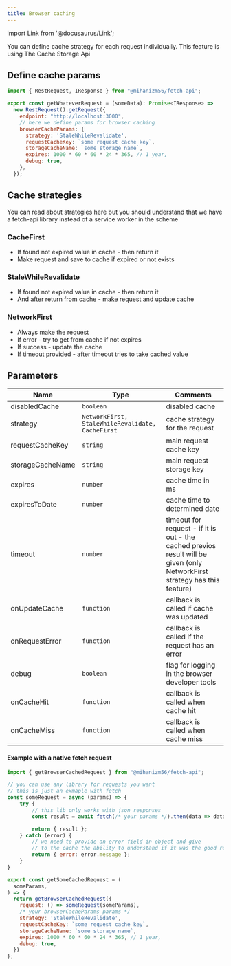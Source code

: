 ```yaml
---
title: Browser caching
---
```


import Link from '@docusaurus/Link';

You can define cache strategy for each request individually. This feature is using <Link to='https://developer.mozilla.org/en-US/docs/Web/API/CacheStorage'>The Cache Storage Api</Link>

## Define cache params

```javascript
import { RestRequest, IResponse } from "@mihanizm56/fetch-api";

export const getWhateverRequest = (someData): Promise<IResponse> =>
  new RestRequest().getRequest({
    endpoint: "http://localhost:3000",
    // here we define params for browser caching
    browserCacheParams: {
      strategy: 'StaleWhileRevalidate',
      requestCacheKey: `some request cache key`,
      storageCacheName: `some storage name`,
      expires: 1000 * 60 * 60 * 24 * 365, // 1 year,
      debug: true,
    },
  });
```

## Cache strategies 


You can read about strategies <Link to='https://developer.chrome.com/docs/workbox/reference/workbox-strategies'>here</Link> but you should understand that we have a fetch-api library instead of a service worker in the scheme

### <Link to='https://developer.chrome.com/docs/workbox/caching-strategies-overview/#cache-first-falling-back-to-network'>CacheFirst</Link>

- If found not expired value in cache - then return it
- Make request and save to cache if expired or not exists

### <Link to='https://developer.chrome.com/docs/workbox/caching-strategies-overview/#stale-while-revalidate'>StaleWhileRevalidate</Link>

- If found not expired value in cache  - then return it
- And after return from cache - make request and update cache

### <Link to='https://developer.chrome.com/docs/workbox/caching-strategies-overview/#network-first-falling-back-to-cache'>NetworkFirst</Link>

- Always make the request
- If error - try to get from cache if not expires 
- If success - update the cache
- If timeout provided - after timeout tries to take cached value

## Parameters 

| Name             | Type         | Comments                                   |
| ---------------- | ------------ | ------------------------------------------ |
| disabledCache            | `boolean`    | disabled cache           |
| strategy            | `NetworkFirst, StaleWhileRevalidate, CacheFirst`    | cache strategy for the request       |
| requestCacheKey        | `string`     | main request cache key |
| storageCacheName             | `string` | main request storage key                             |
| expires | `number`     | cache time in ms                   |
| expiresToDate | `number`     | cache time to determined date                    |
| timeout | `number`        | timeout for request - if it is out - the cached previos result will be given (only NetworkFirst strategy has this feature)         |
| onUpdateCache | `function`        | callback is called if cache was updated         |
| onRequestError | `function`        | callback is called if the request has an error      |
| debug             | `boolean`     | flag for logging in the browser developer tools  |
| onCacheHit             | `function`     | callback is called when cache hit         |
| onCacheMiss             | `function`     | callback is called when cache miss         |


#### Example with a native fetch request

```javascript
import { getBrowserCachedRequest } from "@mihanizm56/fetch-api";

// you can use any library for requests you want
// this is just an exmaple with fetch
const someRequest = async (params) => {
    try {
        // this lib only works with json responses
        const result = await fetch(/* your params */).then(data => data.json());

        return { result };
    } catch (error) {
        // we need to provide an error field in object and give
        // to the cache the ability to understand if it was the good response or not
        return { error: error.message };
    }
}

export const getSomeCachedRequest = (
  someParams,
) => {
  return getBrowserCachedRequest({
    request: () => someRequest(someParams),
    /* your browserCacheParams params */
    strategy: 'StaleWhileRevalidate',
    requestCacheKey: `some request cache key`,
    storageCacheName: `some storage name`,
    expires: 1000 * 60 * 60 * 24 * 365, // 1 year,
    debug: true,
  })
};

```